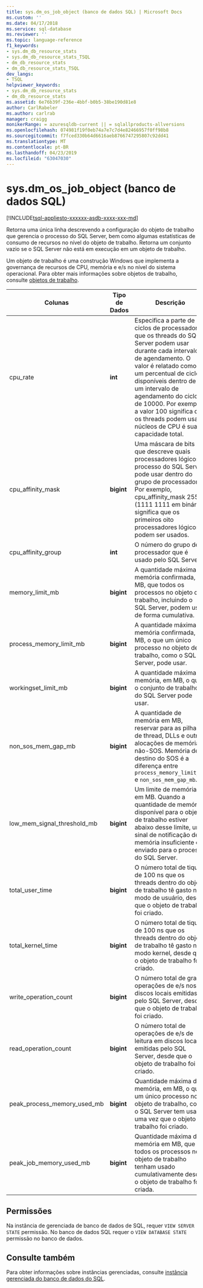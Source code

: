 ```yaml
---
title: sys.dm_os_job_object (banco de dados SQL) | Microsoft Docs
ms.custom: ''
ms.date: 04/17/2018
ms.service: sql-database
ms.reviewer: ''
ms.topic: language-reference
f1_keywords:
- sys.dm_db_resource_stats
- sys.dm_db_resource_stats_TSQL
- dm_db_resource_stats
- dm_db_resource_stats_TSQL
dev_langs:
- TSQL
helpviewer_keywords:
- sys.dm_db_resource_stats
- dm_db_resource_stats
ms.assetid: 6e76b39f-236e-4bbf-b0b5-38be190d81e8
author: CarlRabeler
ms.author: carlrab
manager: craigg
monikerRange: = azuresqldb-current || = sqlallproducts-allversions
ms.openlocfilehash: 074981f19f0eb74a7e7c7d4e82466957f0ff98b8
ms.sourcegitcommit: f7fced330b64d6616aeb8766747295807c92dd41
ms.translationtype: MT
ms.contentlocale: pt-BR
ms.lasthandoff: 04/23/2019
ms.locfileid: "63047030"
---
```

# <a name="sysdmosjobobject-azure-sql-database"></a>sys.dm_os_job_object (banco de dados SQL)
[!INCLUDE[tsql-appliesto-xxxxxx-asdb-xxxx-xxx-md](../../includes/tsql-appliesto-xxxxxx-asdb-xxxx-xxx-md.md)]

Retorna uma única linha descrevendo a configuração do objeto de trabalho que gerencia o processo do SQL Server, bem como algumas estatísticas de consumo de recursos no nível do objeto de trabalho. Retorna um conjunto vazio se o SQL Server não está em execução em um objeto de trabalho. 

Um objeto de trabalho é uma construção Windows que implementa a governança de recursos de CPU, memória e e/s no nível do sistema operacional. Para obter mais informações sobre objetos de trabalho, consulte [objetos de trabalho](/windows/desktop/ProcThread/job-objects). 
  
|Colunas|Tipo de Dados|Descrição|  
|-------------|---------------|-----------------|  
|cpu_rate|**int**|Especifica a parte de ciclos de processador que os threads do SQL Server podem usar durante cada intervalo de agendamento. O valor é relatado como um percentual de ciclos disponíveis dentro de um intervalo de agendamento do ciclo de 10000. Por exemplo, a valor 100 significa que os threads podem usar núcleos de CPU é sua capacidade total.|
|cpu_affinity_mask|**bigint**|Uma máscara de bits que descreve quais processadores lógicos o processo do SQL Server pode usar dentro do grupo de processador. Por exemplo, cpu_affinity_mask 255 (1111 1111 em binário) significa que os primeiros oito processadores lógicos podem ser usados.|
|cpu_affinity_group|**int**|O número do grupo de processador que é usado pelo SQL Server.|
|memory_limit_mb|**bigint**|A quantidade máxima de memória confirmada, em MB, que todos os processos no objeto de trabalho, incluindo o SQL Server, podem usar de forma cumulativa.| 
|process_memory_limit_mb |**bigint**|A quantidade máxima de memória confirmada, em MB, o que um único processo no objeto de trabalho, como o SQL Server, pode usar.|
|workingset_limit_mb |**bigint**|A quantidade máxima de memória, em MB, o que o conjunto de trabalho do SQL Server pode usar.|
|non_sos_mem_gap_mb|**bigint**|A quantidade de memória em MB, reservar para as pilhas de thread, DLLs e outras alocações de memória não-SOS. Memória de destino do SOS é a diferença entre `process_memory_limit_mb` e `non_sos_mem_gap_mb`.| 
|low_mem_signal_threshold_mb|**bigint**|Um limite de memória, em MB. Quando a quantidade de memória disponível para o objeto de trabalho estiver abaixo desse limite, um sinal de notificação de memória insuficiente é enviado para o processo do SQL Server. |
|total_user_time|**bigint**|O número total de tiques de 100 ns que os threads dentro do objeto de trabalho tê gasto no modo de usuário, desde que o objeto de trabalho foi criado. |
|total_kernel_time |**bigint**|O número total de tiques de 100 ns que os threads dentro do objeto de trabalho tê gasto no modo kernel, desde que o objeto de trabalho foi criado. |
|write_operation_count |**bigint**|O número total de gravar operações de e/s nos discos locais emitidas pelo SQL Server, desde que o objeto de trabalho foi criado. |
|read_operation_count |**bigint**|O número total de operações de e/s de leitura em discos locais emitidas pelo SQL Server, desde que o objeto de trabalho foi criado. |
|peak_process_memory_used_mb|**bigint**|Quantidade máxima de memória, em MB, o que um único processo no objeto de trabalho, como o SQL Server tem usado uma vez que o objeto de trabalho foi criado.| 
|peak_job_memory_used_mb|**bigint**|Quantidade máxima de memória em MB, que todos os processos no objeto de trabalho tenham usado cumulativamente desde o objeto de trabalho foi criada.|
  
## <a name="permissions"></a>Permissões  
Na instância de gerenciada de banco de dados de SQL, requer `VIEW SERVER STATE` permissão. No banco de dados SQL requer o `VIEW DATABASE STATE` permissão no banco de dados.  
 
## <a name="see-also"></a>Consulte também  

Para obter informações sobre instâncias gerenciadas, consulte [instância gerenciada do banco de dados do SQL](https://docs.microsoft.com/azure/sql-database/sql-database-managed-instance).
  
